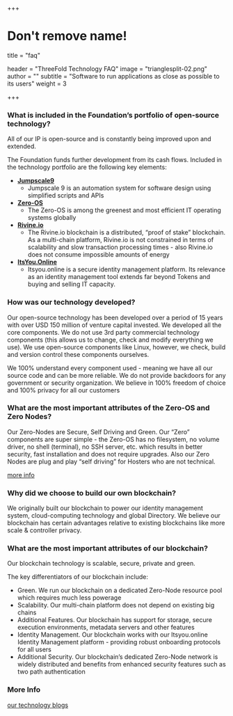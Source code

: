 +++
# Don't remove name!
title = "faq"

header = "ThreeFold Technology FAQ"
image = "trianglesplit-02.png"
author = ""
subtitle = "Software to run applications as close as possible to its users"
weight = 3

+++


### What is included in the Foundation’s portfolio of open-source technology?

All of our IP is open-source and is constantly being improved upon and extended.  

The Foundation funds further development from its cash flows. Included in the technology portfolio are the following key elements:

- [**Jumpscale9**](https://github.com/jumpscale) 
    - Jumpscale 9 is an automation system for software design using simplified scripts and APIs
- [**Zero-OS**](https://github.com/zero-os)
    - The Zero-OS is among the greenest and most efficient IT operating systems globally
- [**Rivine.io**](https://github.com/rivine)  
    - The Rivine.io blockchain is a distributed, “proof of stake” blockchain.  As a multi-chain platform, Rivine.io is not constrained in terms of scalability and slow transaction processing times - also Rivine.io does not consume impossible amounts of energy
- [**ItsYou.Online**](https://github.com/itsyouonline)
    - Itsyou.online is a  secure identity management platform.  Its relevance as an identity management tool extends far beyond Tokens and buying and selling IT capacity.

### ​How was our technology developed?

Our open-source technology has been developed over a period of 15 years with over USD 150 million of venture capital invested.  We developed all the core components.  We do not use 3rd party commercial technology components (this allows us to change, check and modify everything we use).  We use open-source components like Linux, however, we check, build and version control these components ourselves.  

We 100% understand every component used - meaning we have all our source code and can be more reliable.  We do not provide backdoors for any government or security organization.  We believe in 100% freedom of choice and 100% privacy for all our customers

### What are the most important attributes of the Zero-OS and Zero Nodes?

Our Zero-Nodes are Secure, Self Driving and Green.  Our “Zero” components are super simple - the Zero-OS has no filesystem, no volume driver, no shell (terminal), no SSH server, etc. which results in better security, fast installation and does not require upgrades.  Also our Zero Nodes are plug and play “self driving” for Hosters who are not technical.  

[more info](http://www.threefoldtoken.com/information/zero-node)


### Why did we choose to build our own blockchain?

We originally built our blockchain to power our identity management system, cloud-computing technology and global Directory.   We believe our blockchain has certain advantages relative to existing blockchains like more scale & controller privacy.

### What are the most important attributes of our blockchain?

Our blockchain technology is scalable, secure, private and green.  

The key differentiators of our blockchain include:
- Green.  We  run our blockchain on a dedicated Zero-Node resource pool which requires much less powerage
- Scalability.  Our multi-chain platform does not depend on existing big chains
- Additional Features.  Our blockchain has support for storage, secure execution environments, metadata servers and other features
- Identity Management.  Our blockchain works with our Itsyou.online Identity Management platform - providing robust onboarding protocols for all users
- Additional Security.  Our blockchain’s dedicated Zero-Node network is widely distributed and benefits from enhanced security features such as two path authentication

### More Info

[our technology blogs](http://www.threefoldtoken.com/information/)

